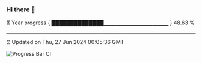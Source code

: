 ### Hi there 👋

⏳ Year progress { ██████████████▁▁▁▁▁▁▁▁▁▁▁▁▁▁▁▁ } 48.63 %

---

⏰ Updated on Thu, 27 Jun 2024 00:05:36 GMT

![Progress Bar CI](https://github.com/liununu/liununu/workflows/Progress%20Bar%20CI/badge.svg)

